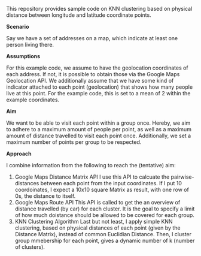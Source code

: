 This repository provides sample code on KNN clustering based on physical distance between longitude and latitude coordinate points.

**Scenario**

Say we have a set of addresses on a map, which indicate at least one person living there.

**Assumptions**

For this example code, we assume to have the geolocation coordinates of each address. If not, it is possible to obtain those via the Google Maps Geolocation API.
We additionally assume that we have some kind of indicator attached to each point (geolocation) that shows how many people live at this point. For the example code, this is set to a mean of 2 within the example coordinates.

**Aim**

We want to be able to visit each point within a group once. Hereby, we aim to adhere to a maximum amount of people per point, as well as a maximum amount of distance travelled to visit each point once. Additionally, we set a maximum number of points per group to be respected.

**Approach**

I combine information from the following to reach the (tentative) aim:
1. Google Maps Distance Matrix API
    I use this API to calcuate the pairwise-distances between each point from the input coordinates. If I put 10 coordoinates, I expect a 10x10 square Matrix as result, with one row of 0s, the distance to itself.
2. Google Maps Route API
    This API is called to get the an overview of distance travelled (by car) for each cluster. It is the goal to specify a limit of how much doistance should be allowed to be covered for each group.
3. KNN Clustering Algorithm
    Last but not least, I apply simple KNN clustering, based on physical distances of each point (given by the Distance Matrix), instead of common Euclidian Distance. Then, I cluster group mmebership for each point, gives a dynamic number of k (number of clusters).
